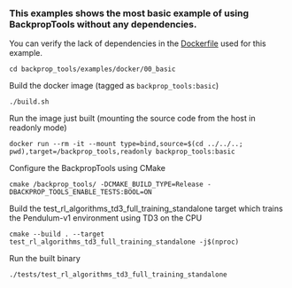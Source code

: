 ### This examples shows the most basic example of using BackpropTools without any dependencies.
You can verify the lack of dependencies in the [Dockerfile](Dockerfile) used for this example.
```
cd backprop_tools/examples/docker/00_basic
```
Build the docker image (tagged as `backprop_tools:basic`)
```
./build.sh
```
Run the image just built (mounting the source code from the host in readonly mode)
```
docker run --rm -it --mount type=bind,source=$(cd ../../..; pwd),target=/backprop_tools,readonly backprop_tools:basic
```
Configure the BackpropTools using CMake
```
cmake /backprop_tools/ -DCMAKE_BUILD_TYPE=Release -DBACKPROP_TOOLS_ENABLE_TESTS:BOOL=ON
```
Build the test_rl_algorithms_td3_full_training_standalone target which trains the Pendulum-v1 environment using TD3 on the CPU
```
cmake --build . --target test_rl_algorithms_td3_full_training_standalone -j$(nproc)
```
Run the built binary
```
./tests/test_rl_algorithms_td3_full_training_standalone
```